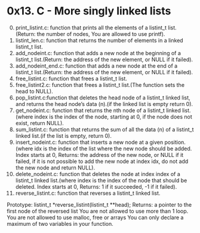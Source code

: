 # 0x13. C - More singly linked lists

0. print_listint.c: function that prints all the elements of a listint_t list.(Return: the number of nodes, You are allowed to use printf).
1. listint_len.c: function that returns the number of elements in a linked listint_t list.
2. add_nodeint.c: function that adds a new node at the beginning of a listint_t list.(Return: the address of the new element, or NULL if it failed).
3. add_nodeint_end.c: function that adds a new node at the end of a listint_t list.(Return: the address of the new element, or NULL if it failed).
4. free_listint.c: function that frees a listint_t list.
5. free_listint2.c: function that frees a listint_t list.(The function sets the head to NULL).
6. pop_listint.c:function that deletes the head node of a listint_t linked list, and returns the head node’s data (n).(if the linked list is empty return 0).
7. get_nodeint.c: function that returns the nth node of a listint_t linked list.(where index is the index of the node, starting at 0, if the node does not exist, return NULL).
8. sum_listint.c: function that returns the sum of all the data (n) of a listint_t linked list.(if the list is empty, return 0).
9. insert_nodeint.c: function that inserts a new node at a given position.(where idx is the index of the list where the new node should be added. Index starts at 0, Returns: the address of the new node, or NULL if it failed, if it is not possible to add the new node at index idx, do not add the new node and return NULL).
10. delete_nodeint.c: function that deletes the node at index index of a listint_t linked list.(where index is the index of the node that should be deleted. Index starts at 0, Returns: 1 if it succeeded, -1 if it failed).
100. reverse_listint.c: function that reverses a listint_t linked list.

Prototype: listint_t *reverse_listint(listint_t **head);
Returns: a pointer to the first node of the reversed list
You are not allowed to use more than 1 loop.
You are not allowed to use malloc, free or arrays
You can only declare a maximum of two variables in your function.
